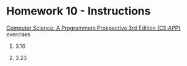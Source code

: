 # Homework 10 - Instructions

[Computer Science: A Programmers Prospective 3rd Edition (CS:APP) ](https://github.com/Sorosliu1029/CSAPP-Labs/blob/master/Computer%20Systems%20A%20Programmers%20Perspective%20(3rd).pdf) exercises

1. 3.16

2. 3.23